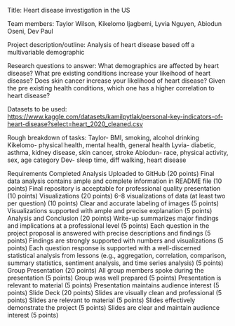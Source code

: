 Title: Heart disease investigation in the US

Team members: Taylor Wilson, Kikelomo Ijagbemi, Lyvia Nguyen, Abiodun Oseni, Dev Paul

Project description/outline: Analysis of heart disease based off a multivariable demographic

Research questions to answer: What demographics are affected by heart disease?
What pre existing conditions increase your likeihood of heart disease?
Does skin cancer increase your likelihood of heart disease?
Given the pre existing health conditions, which one has a higher correlation to heart disease?

Datasets to be used: https://www.kaggle.com/datasets/kamilpytlak/personal-key-indicators-of-heart-disease?select=heart_2020_cleaned.csv

Rough breakdown of tasks: 
Taylor- BMI, smoking, alcohol drinking
Kikelomo- physical health, mental health, general health
Lyvia- diabetic, asthma, kidney disease, skin cancer, stroke
Abiodun- race,  physical activity, sex, age category
Dev- sleep time, diff walking, heart disease


Requirements
Completed Analysis Uploaded to GitHub (20 points)
Final data analysis contains ample and complete information in README file (10 points)
Final repository is acceptable for professional quality presentation (10 points)
Visualizations (20 points)
6–8 visualizations of data (at least two per question) (10 points)
Clear and accurate labeling of images (5 points)
Visualizations supported with ample and precise explanation (5 points)
Analysis and Conclusion (20 points)
Write-up summarizes major findings and implications at a professional level (5 points)
Each question in the project proposal is answered with precise descriptions and findings (5 points)
Findings are strongly supported with numbers and visualizations (5 points)
Each question response is supported with a well-discerned statistical analysis from lessons (e.g., aggregation, correlation, comparison, summary statistics, sentiment analysis, and time series analysis) (5 points)
Group Presentation (20 points)
All group members spoke during the presentation (5 points)
Group was well prepared (5 points)
Presentation is relevant to material (5 points)
Presentation maintains audience interest (5 points)
Slide Deck (20 points)
Slides are visually clean and professional (5 points)
Slides are relevant to material (5 points)
Slides effectively demonstrate the project (5 points)
Slides are clear and maintain audience interest (5 points)
